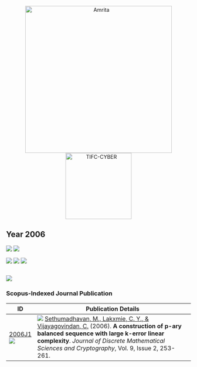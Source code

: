 <p align="center">
    <img src="https://amrita-tifac-cyber-blockchain.github.io/Amrita-TIFAC-Cyber-Blockchain/AVV_PNG.png" alt ="Amrita" width="400" />
    <img src="https://amrita.edu/wp-content/uploads/2021/09/1597668744269.jpg" alt ="TIFC-CYBER" width="180" />
</p>

## Year 2006
![](https://img.shields.io/badge/Year-2006-brightgreen) ![](https://img.shields.io/badge/Scopus_Journal-1-brightgreen) 

![](https://img.shields.io/badge/M_Sethumadhavan-1-blue) ![](https://img.shields.io/badge/Lakxmie_C_Y-1-blue) ![](https://img.shields.io/badge/Vijayagovindan_C-1-blue) 

![](https://img.shields.io/badge/Journal_of_Discrete_Mathematical_Sciences_and_Cryptography-1-yellowgreen) 
-----

### Scopus-Indexed Journal Publication

| ID | Publication Details |
|----|------------------------------|
| [2006J1](https://doi.org/10.1080/09720529.2006.10698076) <br/> ![](https://img.shields.io/badge/-Crypto-darkblue) | ![](https://img.shields.io/badge/-Faculty-blue) [Sethumadhavan, M., Lakxmie, C. Y., & Vijayagovindan, C.](a) (2006). **A construction of p-ary balanced sequence with large k-error linear complexity**. _Journal of Discrete Mathematical Sciences and Cryptography_, Vol. 9, Issue 2, 253-261. |

